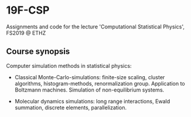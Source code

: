 # 19F-CSP
Assignments and code for the lecture 'Computational Statistical Physics', FS2019 @ ETHZ

## Course synopsis

Computer simulation methods in statistical physics:

- Classical Monte-Carlo-simulations: finite-size scaling, cluster algorithms, histogram-methods, renormalization group. Application to Boltzmann machines. Simulation of non-equilibrium systems.

- Molecular dynamics simulations: long range interactions, Ewald summation, discrete elements, parallelization.
